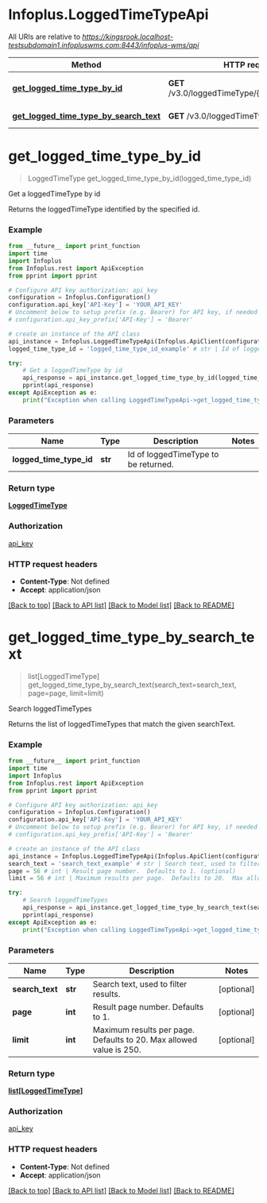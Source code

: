 # Infoplus.LoggedTimeTypeApi

All URIs are relative to *https://kingsrook.localhost-testsubdomain1.infopluswms.com:8443/infoplus-wms/api*

Method | HTTP request | Description
------------- | ------------- | -------------
[**get_logged_time_type_by_id**](LoggedTimeTypeApi.md#get_logged_time_type_by_id) | **GET** /v3.0/loggedTimeType/{loggedTimeTypeId} | Get a loggedTimeType by id
[**get_logged_time_type_by_search_text**](LoggedTimeTypeApi.md#get_logged_time_type_by_search_text) | **GET** /v3.0/loggedTimeType/search | Search loggedTimeTypes


# **get_logged_time_type_by_id**
> LoggedTimeType get_logged_time_type_by_id(logged_time_type_id)

Get a loggedTimeType by id

Returns the loggedTimeType identified by the specified id.

### Example
```python
from __future__ import print_function
import time
import Infoplus
from Infoplus.rest import ApiException
from pprint import pprint

# Configure API key authorization: api_key
configuration = Infoplus.Configuration()
configuration.api_key['API-Key'] = 'YOUR_API_KEY'
# Uncomment below to setup prefix (e.g. Bearer) for API key, if needed
# configuration.api_key_prefix['API-Key'] = 'Bearer'

# create an instance of the API class
api_instance = Infoplus.LoggedTimeTypeApi(Infoplus.ApiClient(configuration))
logged_time_type_id = 'logged_time_type_id_example' # str | Id of loggedTimeType to be returned.

try:
    # Get a loggedTimeType by id
    api_response = api_instance.get_logged_time_type_by_id(logged_time_type_id)
    pprint(api_response)
except ApiException as e:
    print("Exception when calling LoggedTimeTypeApi->get_logged_time_type_by_id: %s\n" % e)
```

### Parameters

Name | Type | Description  | Notes
------------- | ------------- | ------------- | -------------
 **logged_time_type_id** | **str**| Id of loggedTimeType to be returned. | 

### Return type

[**LoggedTimeType**](LoggedTimeType.md)

### Authorization

[api_key](../README.md#api_key)

### HTTP request headers

 - **Content-Type**: Not defined
 - **Accept**: application/json

[[Back to top]](#) [[Back to API list]](../README.md#documentation-for-api-endpoints) [[Back to Model list]](../README.md#documentation-for-models) [[Back to README]](../README.md)

# **get_logged_time_type_by_search_text**
> list[LoggedTimeType] get_logged_time_type_by_search_text(search_text=search_text, page=page, limit=limit)

Search loggedTimeTypes

Returns the list of loggedTimeTypes that match the given searchText.

### Example
```python
from __future__ import print_function
import time
import Infoplus
from Infoplus.rest import ApiException
from pprint import pprint

# Configure API key authorization: api_key
configuration = Infoplus.Configuration()
configuration.api_key['API-Key'] = 'YOUR_API_KEY'
# Uncomment below to setup prefix (e.g. Bearer) for API key, if needed
# configuration.api_key_prefix['API-Key'] = 'Bearer'

# create an instance of the API class
api_instance = Infoplus.LoggedTimeTypeApi(Infoplus.ApiClient(configuration))
search_text = 'search_text_example' # str | Search text, used to filter results. (optional)
page = 56 # int | Result page number.  Defaults to 1. (optional)
limit = 56 # int | Maximum results per page.  Defaults to 20.  Max allowed value is 250. (optional)

try:
    # Search loggedTimeTypes
    api_response = api_instance.get_logged_time_type_by_search_text(search_text=search_text, page=page, limit=limit)
    pprint(api_response)
except ApiException as e:
    print("Exception when calling LoggedTimeTypeApi->get_logged_time_type_by_search_text: %s\n" % e)
```

### Parameters

Name | Type | Description  | Notes
------------- | ------------- | ------------- | -------------
 **search_text** | **str**| Search text, used to filter results. | [optional] 
 **page** | **int**| Result page number.  Defaults to 1. | [optional] 
 **limit** | **int**| Maximum results per page.  Defaults to 20.  Max allowed value is 250. | [optional] 

### Return type

[**list[LoggedTimeType]**](LoggedTimeType.md)

### Authorization

[api_key](../README.md#api_key)

### HTTP request headers

 - **Content-Type**: Not defined
 - **Accept**: application/json

[[Back to top]](#) [[Back to API list]](../README.md#documentation-for-api-endpoints) [[Back to Model list]](../README.md#documentation-for-models) [[Back to README]](../README.md)

